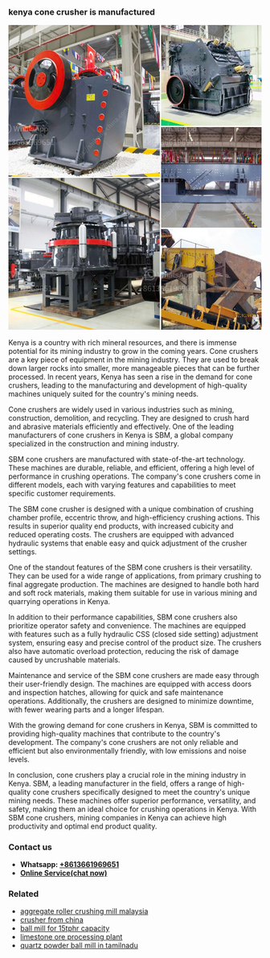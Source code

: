 <h3>kenya cone crusher is manufactured</h3><img src='1708322632.jpg' alt=''><p>Kenya is a country with rich mineral resources, and there is immense potential for its mining industry to grow in the coming years. Cone crushers are a key piece of equipment in the mining industry. They are used to break down larger rocks into smaller, more manageable pieces that can be further processed. In recent years, Kenya has seen a rise in the demand for cone crushers, leading to the manufacturing and development of high-quality machines uniquely suited for the country's mining needs.</p><p>Cone crushers are widely used in various industries such as mining, construction, demolition, and recycling. They are designed to crush hard and abrasive materials efficiently and effectively. One of the leading manufacturers of cone crushers in Kenya is SBM, a global company specialized in the construction and mining industry.</p><p>SBM cone crushers are manufactured with state-of-the-art technology. These machines are durable, reliable, and efficient, offering a high level of performance in crushing operations. The company's cone crushers come in different models, each with varying features and capabilities to meet specific customer requirements.</p><p>The SBM cone crusher is designed with a unique combination of crushing chamber profile, eccentric throw, and high-efficiency crushing actions. This results in superior quality end products, with increased cubicity and reduced operating costs. The crushers are equipped with advanced hydraulic systems that enable easy and quick adjustment of the crusher settings.</p><p>One of the standout features of the SBM cone crushers is their versatility. They can be used for a wide range of applications, from primary crushing to final aggregate production. The machines are designed to handle both hard and soft rock materials, making them suitable for use in various mining and quarrying operations in Kenya.</p><p>In addition to their performance capabilities, SBM cone crushers also prioritize operator safety and convenience. The machines are equipped with features such as a fully hydraulic CSS (closed side setting) adjustment system, ensuring easy and precise control of the product size. The crushers also have automatic overload protection, reducing the risk of damage caused by uncrushable materials.</p><p>Maintenance and service of the SBM cone crushers are made easy through their user-friendly design. The machines are equipped with access doors and inspection hatches, allowing for quick and safe maintenance operations. Additionally, the crushers are designed to minimize downtime, with fewer wearing parts and a longer lifespan.</p><p>With the growing demand for cone crushers in Kenya, SBM is committed to providing high-quality machines that contribute to the country's development. The company's cone crushers are not only reliable and efficient but also environmentally friendly, with low emissions and noise levels.</p><p>In conclusion, cone crushers play a crucial role in the mining industry in Kenya. SBM, a leading manufacturer in the field, offers a range of high-quality cone crushers specifically designed to meet the country's unique mining needs. These machines offer superior performance, versatility, and safety, making them an ideal choice for crushing operations in Kenya. With SBM cone crushers, mining companies in Kenya can achieve high productivity and optimal end product quality.</p><h3>Contact us</h3><ul><li><strong>Whatsapp:&nbsp;<a href="https://wa.me/8613661969651">+8613661969651</a></strong></li><li><a href="https://swt.shibang-china.com/?git&amp;zhl&amp;kenya cone crusher is manufactured"><strong>Online Service(chat now)</strong></a></li></ul><h3>Related</h3><ul><li><a href='aggregate roller crushing mill malaysia.md'>aggregate roller crushing mill malaysia</a></li><li><a href='crusher from china.md'>crusher from china</a></li><li><a href='ball mill for 15tphr capacity.md'>ball mill for 15tphr capacity</a></li><li><a href='limestone ore processing plant.md'>limestone ore processing plant</a></li><li><a href='quartz powder ball mill in tamilnadu.md'>quartz powder ball mill in tamilnadu</a></li></ul>